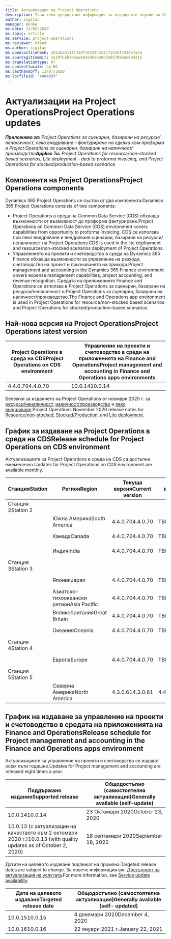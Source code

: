 ```yaml
---
title: Актуализации на Project Operations
description: Тази тема предоставя информация за издадените версии на Dynamics 365 Project Operations.
author: sigitac
manager: Annbe
ms.date: 11/02/2020
ms.topic: article
ms.service: project-operations
ms.reviewer: kfend
ms.author: sigitac
ms.openlocfilehash: 2d1a6b411f17ddf1633443c2cf1526f3424efac6
ms.sourcegitcommit: 3a10fb3b7eaaa983e562ba9cda0576966e09421b
ms.translationtype: HT
ms.contentlocale: bg-BG
ms.lasthandoff: 11/07/2020
ms.locfileid: "4404093"
---
```

# <a name="project-operations-updates"></a><span data-ttu-id="489f9-103">Актуализации на Project Operations</span><span class="sxs-lookup"><span data-stu-id="489f9-103">Project Operations updates</span></span>

<span data-ttu-id="489f9-104">_**Приложимо за:** Project Operations за сценарии, базирани на ресурси/неналичност, леко внедряване – фактуриране на сделка към проформа и Project Operations за сценарии, базирани на наличност/производство_</span><span class="sxs-lookup"><span data-stu-id="489f9-104">_**Applies To:** Project Operations for resource/non-stocked based scenarios, Lite deployment - deal to proforma invoicing, and Project Operations for stocked/production-based scenarios_</span></span>

## <a name="project-operations-components"></a><span data-ttu-id="489f9-105">Компоненти на Project Operations</span><span class="sxs-lookup"><span data-stu-id="489f9-105">Project Operations components</span></span>

<span data-ttu-id="489f9-106">Dynamics 365 Project Operations се състои от два компонента:</span><span class="sxs-lookup"><span data-stu-id="489f9-106">Dynamics 365 Project Operations consists of two components:</span></span>

- <span data-ttu-id="489f9-107">Project Operations в среда на Common Data Service (CDS) обхваща възможности от възможност до проформа фактуриране.</span><span class="sxs-lookup"><span data-stu-id="489f9-107">Project Operations on Common Data Service (CDS) environment covers capabilities from opportunity to proforma invoicing.</span></span> <span data-ttu-id="489f9-108">CDS се използва при леко внедряване и внедряване сценарии, базирани на ресурси/неналичност на Project Operations.</span><span class="sxs-lookup"><span data-stu-id="489f9-108">CDS is used in the lite deployment and resource/non-stocked scenarios deployment of Project Operations.</span></span>
- <span data-ttu-id="489f9-109">Управлението на проекти и счетоводство в среда на Dynamics 365 Finance обхваща възможности за управление на разходи, счетоводство на проект и признаването на приходи.</span><span class="sxs-lookup"><span data-stu-id="489f9-109">Project management and accounting in the Dynamics 365 Finance environment covers expense management capabilities, project accounting, and revenue recognition.</span></span> <span data-ttu-id="489f9-110">Средата на приложението Finance and Operations се използва в Project Operations за сценарии, базирани на ресурси/неналичност и Project Operations за сценарии, базирани на наличност/производство.</span><span class="sxs-lookup"><span data-stu-id="489f9-110">The Finance and Operations app environment is used in Project Operations for resource/non-stocked based scenarios and Project Operations for stocked/production-based scenarios.</span></span>

## <a name="project-operations-latest-version"></a><span data-ttu-id="489f9-111">Най-нова версия на Project Operations</span><span class="sxs-lookup"><span data-stu-id="489f9-111">Project Operations latest version</span></span>

| <span data-ttu-id="489f9-112">Project Operations в среда на CDS</span><span class="sxs-lookup"><span data-stu-id="489f9-112">Project Operations on CDS environment</span></span> | <span data-ttu-id="489f9-113">Управление на проекти и счетоводство в среди на приложенията на Finance and Operations</span><span class="sxs-lookup"><span data-stu-id="489f9-113">Project management and accounting in Finance and Operations apps environments</span></span> |
| --- | --- |
| <span data-ttu-id="489f9-114">4.4.0.70</span><span class="sxs-lookup"><span data-stu-id="489f9-114">4.4.0.70</span></span> | <span data-ttu-id="489f9-115">10.0.14</span><span class="sxs-lookup"><span data-stu-id="489f9-115">10.0.14</span></span> |

<span data-ttu-id="489f9-116">Бележки за изданието на Project Operations от ноември 2020 г. за [ресурси/неналичност](whats-new-nov-2020-resource-based.md), [наличност/производство](../prod-pma/whats-new/whats-new-nov-2020-production-based.md) и [леко внедряване](../pro/whats-new/whats-new-nov-2020-lite.md).</span><span class="sxs-lookup"><span data-stu-id="489f9-116">Project Operations November 2020 release notes for [Resource/non-stocked](whats-new-nov-2020-resource-based.md), [Stocked/Production](../prod-pma/whats-new/whats-new-nov-2020-production-based.md), and [Lite deployment](../pro/whats-new/whats-new-nov-2020-lite.md).</span></span>

## <a name="release-schedule-for-project-operations-on-cds-environment"></a><span data-ttu-id="489f9-117">График за издаване на Project Operations в среда на CDS</span><span class="sxs-lookup"><span data-stu-id="489f9-117">Release schedule for Project Operations on CDS environment</span></span>

<span data-ttu-id="489f9-118">Актуализациите за Project Operations в среда на CDS са достъпни ежемесечно.</span><span class="sxs-lookup"><span data-stu-id="489f9-118">Updates for Project Operations on CDS environment are available monthly.</span></span> 

| <span data-ttu-id="489f9-119">Станция</span><span class="sxs-lookup"><span data-stu-id="489f9-119">Station</span></span>   | <span data-ttu-id="489f9-120">Регион</span><span class="sxs-lookup"><span data-stu-id="489f9-120">Region</span></span>        | <span data-ttu-id="489f9-121">Текуща версия</span><span class="sxs-lookup"><span data-stu-id="489f9-121">Current version</span></span> | <span data-ttu-id="489f9-122">Следваща версия</span><span class="sxs-lookup"><span data-stu-id="489f9-122">Next version</span></span> | <span data-ttu-id="489f9-123">Общодостъпно</span><span class="sxs-lookup"><span data-stu-id="489f9-123">Generally available</span></span> |
|-----------|---------------|-----------------|--------------|---------------------|
| <span data-ttu-id="489f9-124">Станция 2</span><span class="sxs-lookup"><span data-stu-id="489f9-124">Station 2</span></span> |   &nbsp;      |    &nbsp;       | &nbsp;       |      &nbsp;         |
|   &nbsp;  | <span data-ttu-id="489f9-125">Южна Америка</span><span class="sxs-lookup"><span data-stu-id="489f9-125">South America</span></span> |  <span data-ttu-id="489f9-126">4.4.0.70</span><span class="sxs-lookup"><span data-stu-id="489f9-126">4.4.0.70</span></span>       | <span data-ttu-id="489f9-127">TBD</span><span class="sxs-lookup"><span data-stu-id="489f9-127">TBD</span></span>     | <span data-ttu-id="489f9-128">20 ноември 2020 г.</span><span class="sxs-lookup"><span data-stu-id="489f9-128">20-Nov-20</span></span>           |
|    &nbsp; | <span data-ttu-id="489f9-129">Канада</span><span class="sxs-lookup"><span data-stu-id="489f9-129">Canada</span></span>        |  <span data-ttu-id="489f9-130">4.4.0.70</span><span class="sxs-lookup"><span data-stu-id="489f9-130">4.4.0.70</span></span>       | <span data-ttu-id="489f9-131">TBD</span><span class="sxs-lookup"><span data-stu-id="489f9-131">TBD</span></span>     | <span data-ttu-id="489f9-132">20 ноември 2020 г.</span><span class="sxs-lookup"><span data-stu-id="489f9-132">20-Nov-20</span></span>           |
|   &nbsp;  | <span data-ttu-id="489f9-133">Индия</span><span class="sxs-lookup"><span data-stu-id="489f9-133">India</span></span>         |  <span data-ttu-id="489f9-134">4.4.0.70</span><span class="sxs-lookup"><span data-stu-id="489f9-134">4.4.0.70</span></span>       | <span data-ttu-id="489f9-135">TBD</span><span class="sxs-lookup"><span data-stu-id="489f9-135">TBD</span></span>     | <span data-ttu-id="489f9-136">20 ноември 2020 г.</span><span class="sxs-lookup"><span data-stu-id="489f9-136">20-Nov-20</span></span>           |
| <span data-ttu-id="489f9-137">Станция 3</span><span class="sxs-lookup"><span data-stu-id="489f9-137">Station 3</span></span>  |      &nbsp;   |     &nbsp;      |     &nbsp;   |      &nbsp;         |
|   &nbsp;  | <span data-ttu-id="489f9-138">Япония</span><span class="sxs-lookup"><span data-stu-id="489f9-138">Japan</span></span>         |  <span data-ttu-id="489f9-139">4.4.0.70</span><span class="sxs-lookup"><span data-stu-id="489f9-139">4.4.0.70</span></span>       | <span data-ttu-id="489f9-140">TBD</span><span class="sxs-lookup"><span data-stu-id="489f9-140">TBD</span></span>     | <span data-ttu-id="489f9-141">4 декември 2020 г.</span><span class="sxs-lookup"><span data-stu-id="489f9-141">04-Dec-20</span></span>           |
|   &nbsp;  | <span data-ttu-id="489f9-142">Азиатско-тихоокеански регион</span><span class="sxs-lookup"><span data-stu-id="489f9-142">Asia Pacific</span></span>  |  <span data-ttu-id="489f9-143">4.4.0.70</span><span class="sxs-lookup"><span data-stu-id="489f9-143">4.4.0.70</span></span>       | <span data-ttu-id="489f9-144">TBD</span><span class="sxs-lookup"><span data-stu-id="489f9-144">TBD</span></span>     | <span data-ttu-id="489f9-145">4 декември 2020 г.</span><span class="sxs-lookup"><span data-stu-id="489f9-145">04-Dec-20</span></span>           |
|   &nbsp;  | <span data-ttu-id="489f9-146">Великобритания</span><span class="sxs-lookup"><span data-stu-id="489f9-146">Great Britain</span></span> |  <span data-ttu-id="489f9-147">4.4.0.70</span><span class="sxs-lookup"><span data-stu-id="489f9-147">4.4.0.70</span></span>       | <span data-ttu-id="489f9-148">TBD</span><span class="sxs-lookup"><span data-stu-id="489f9-148">TBD</span></span>     | <span data-ttu-id="489f9-149">4 декември 2020 г.</span><span class="sxs-lookup"><span data-stu-id="489f9-149">04-Dec-20</span></span>           |
|   &nbsp;  | <span data-ttu-id="489f9-150">Океания</span><span class="sxs-lookup"><span data-stu-id="489f9-150">Oceania</span></span>       |  <span data-ttu-id="489f9-151">4.4.0.70</span><span class="sxs-lookup"><span data-stu-id="489f9-151">4.4.0.70</span></span>       | <span data-ttu-id="489f9-152">TBD</span><span class="sxs-lookup"><span data-stu-id="489f9-152">TBD</span></span>     | <span data-ttu-id="489f9-153">4 декември 2020 г.</span><span class="sxs-lookup"><span data-stu-id="489f9-153">04-Dec-20</span></span>           |
| <span data-ttu-id="489f9-154">Станция 4</span><span class="sxs-lookup"><span data-stu-id="489f9-154">Station 4</span></span> |     &nbsp;    |     &nbsp;      |     &nbsp;   |      &nbsp;         |
|   &nbsp;  | <span data-ttu-id="489f9-155">Европа</span><span class="sxs-lookup"><span data-stu-id="489f9-155">Europe</span></span>        |  <span data-ttu-id="489f9-156">4.4.0.70</span><span class="sxs-lookup"><span data-stu-id="489f9-156">4.4.0.70</span></span>       | <span data-ttu-id="489f9-157">TBD</span><span class="sxs-lookup"><span data-stu-id="489f9-157">TBD</span></span>     | <span data-ttu-id="489f9-158">11 декември 2020 г.</span><span class="sxs-lookup"><span data-stu-id="489f9-158">11-Dec-20</span></span>           |
| <span data-ttu-id="489f9-159">Станция 5</span><span class="sxs-lookup"><span data-stu-id="489f9-159">Station 5</span></span> |     &nbsp;    |     &nbsp;      |     &nbsp;   |      &nbsp;         |
|   &nbsp;  | <span data-ttu-id="489f9-160">Северна Америка</span><span class="sxs-lookup"><span data-stu-id="489f9-160">North America</span></span> | <span data-ttu-id="489f9-161">4.3.0.61</span><span class="sxs-lookup"><span data-stu-id="489f9-161">4.3.0.61</span></span>        | <span data-ttu-id="489f9-162">4.4.0.70</span><span class="sxs-lookup"><span data-stu-id="489f9-162">4.4.0.70</span></span>     | <span data-ttu-id="489f9-163">15 ноември 2020 г.</span><span class="sxs-lookup"><span data-stu-id="489f9-163">15-Nov-20</span></span>           |

## <a name="release-schedule-for-project-management-and-accounting-in-the-finance-and-operations-apps-environment"></a><span data-ttu-id="489f9-164">График на издаване за управление на проекти и счетоводство в средата на приложенията на Finance and Operations</span><span class="sxs-lookup"><span data-stu-id="489f9-164">Release schedule for Project management and accounting in the Finance and Operations apps environment</span></span>

<span data-ttu-id="489f9-165">Актуализациите за управление на проекти и счетоводство се издават осем пъти годишно.</span><span class="sxs-lookup"><span data-stu-id="489f9-165">Updates for Project management and accounting are released eight times a year.</span></span>

| <span data-ttu-id="489f9-166">Поддържано издание</span><span class="sxs-lookup"><span data-stu-id="489f9-166">Supported release</span></span> | <span data-ttu-id="489f9-167">Общодостъпно (самостоятелна актуализация)</span><span class="sxs-lookup"><span data-stu-id="489f9-167">Generally available (self-update)</span></span> |
| --- | --- |
| <span data-ttu-id="489f9-168">10.0.14</span><span class="sxs-lookup"><span data-stu-id="489f9-168">10.0.14</span></span> | <span data-ttu-id="489f9-169">23 Октомври 2020</span><span class="sxs-lookup"><span data-stu-id="489f9-169">October 23, 2020</span></span> |
| <span data-ttu-id="489f9-170">10.0.13 (с актуализации на качеството към 2 октомври 2020 г.)</span><span class="sxs-lookup"><span data-stu-id="489f9-170">10.0.13 (with quality updates as of October 2, 2020)</span></span> | <span data-ttu-id="489f9-171">18 септември 2020</span><span class="sxs-lookup"><span data-stu-id="489f9-171">September 18, 2020</span></span> |

<span data-ttu-id="489f9-172">Датите на целевото издаване подлежат на промяна.</span><span class="sxs-lookup"><span data-stu-id="489f9-172">Targeted release dates are subject to change.</span></span> <span data-ttu-id="489f9-173">За повече информация вж. [Достъпност на актуализация на услугата](https://docs.microsoft.com/dynamics365/fin-ops-core/fin-ops/get-started/public-preview-releases?toc=/dynamics365/finance/toc.json).</span><span class="sxs-lookup"><span data-stu-id="489f9-173">For more information, see [Service update availability](https://docs.microsoft.com/dynamics365/fin-ops-core/fin-ops/get-started/public-preview-releases?toc=/dynamics365/finance/toc.json).</span></span>

| <span data-ttu-id="489f9-174">Дата на целевото издаване</span><span class="sxs-lookup"><span data-stu-id="489f9-174">Targeted release date</span></span> | <span data-ttu-id="489f9-175">Общодостъпно (самостоятелна актуализация)</span><span class="sxs-lookup"><span data-stu-id="489f9-175">Generally available (self- updated)</span></span> |
| --- | --- |
| <span data-ttu-id="489f9-176">10.0.15</span><span class="sxs-lookup"><span data-stu-id="489f9-176">10.0.15</span></span> | <span data-ttu-id="489f9-177">4 декември 2020</span><span class="sxs-lookup"><span data-stu-id="489f9-177">December 4, 2020</span></span> |
| <span data-ttu-id="489f9-178">10.0.16</span><span class="sxs-lookup"><span data-stu-id="489f9-178">10.0.16</span></span> | <span data-ttu-id="489f9-179">22 януари 2021 г.</span><span class="sxs-lookup"><span data-stu-id="489f9-179">January 22, 2021</span></span> |

